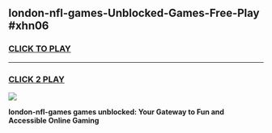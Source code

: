 
## london-nfl-games-Unblocked-Games-Free-Play #xhn06
<h3>
<a href="https://us.freeplayer.one?title=london-nfl-games&ref=9M">CLICK TO PLAY</a></h3>
<hr>

<h3>
<a href="https://us.freeplayer.one?title=london-nfl-games&ref=9M">CLICK 2 PLAY</a>
  
</h3>

<a href="https://us.freeplayer.one?title=london-nfl-games&ref=9M"><img src="https://clearcache.store/games.png"></a>


**london-nfl-games games unblocked: Your Gateway to Fun and Accessible Online Gaming**
